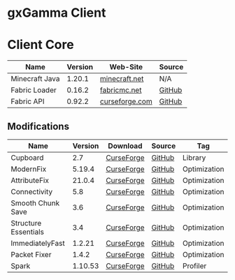 # gxGamma Client

# Client Core
<!-- | Name | Version | Web-Site | Source | -->
| Name             | Version | Web-Site                                                                  | Source                                              |
| ---------------- | ------- | ------------------------------------------------------------------------- | --------------------------------------------------- |
| Minecraft Java   | 1.20.1  | [minecraft.net](https://www.minecraft.net/)                               | N/A                                                 |
| Fabric Loader    | 0.16.2  | [fabricmc.net](https://fabricmc.net/)                                     | [GitHub](https://github.com/FabricMC/fabric-loader) |
| Fabric API       | 0.92.2  | [curseforge.com](https://www.curseforge.com/minecraft/mc-mods/fabric-api) | [GitHub](https://github.com/FabricMC/fabric)        |

## Modifications
<!-- | Name | Version | [CurseForge]() | [GitHub]() | Tag | -->
| Name                 | Version | Download                                                                                                      | Source                                                      | Tag          |
| -------------------- | ------- | ------------------------------------------------------------------------------------------------------------- | ----------------------------------------------------------- | ------------ |
| Cupboard             | 2.7     | [CurseForge](https://www.curseforge.com/minecraft/mc-mods/cupboard/files/5470034)                             | [GitHub](https://github.com/someaddons/cupboard)            | Library      |
| ModernFix            | 5.19.4  | [CurseForge](https://www.curseforge.com/minecraft/mc-mods/modernfix/files/5676012/)                           | [GitHub](https://github.com/embeddedt/ModernFix)            | Optimization |
| AttributeFix         | 21.0.4  | [CurseForge](https://www.curseforge.com/minecraft/mc-mods/attributefix/files/4911083)                         | [GitHub](https://github.com/Darkhax-Minecraft/AttributeFix) | Optimization |
| Connectivity         | 5.8     | [CurseForge](https://www.curseforge.com/minecraft/mc-mods/connectivity/files/5728629)                         | [GitHub](https://github.com/someaddons/connectivity)        | Optimization |
| Smooth Chunk Save    | 3.6     | [CurseForge](https://www.curseforge.com/minecraft/mc-mods/smooth-chunk-save/files/5138126)                    | [GitHub](https://github.com/someaddons/smoothchunksave)     | Optimization |
| Structure Essentials | 3.4     | [CurseForge](https://www.curseforge.com/minecraft/mc-mods/structure-essentials-forge-fabric/files/5392624)    | [GitHub](https://github.com/someaddons/structureessentials) | Optimization |
| ImmediatelyFast      | 1.2.21  | [CurseForge](https://www.curseforge.com/minecraft/mc-mods/immediatelyfast/files/5672336)                      | [GitHub](https://github.com/RaphiMC/ImmediatelyFast)        | Optimization |
| Packet Fixer         | 1.4.2   | [CurseForge](https://www.curseforge.com/minecraft/mc-mods/packet-fixer/files/5416165)                         | [GitHub](https://github.com/TonimatasDEV/PacketFixer)       | Optimization |
| Spark                | 1.10.53 | [CurseForge](https://www.curseforge.com/minecraft/mc-mods/spark/files/4738953)                                | [GitHub](https://github.com/lucko/spark)                    | Profiler     |
